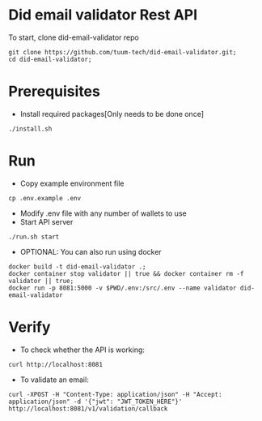 # Did email validator Rest API

To start, clone did-email-validator repo
```
git clone https://github.com/tuum-tech/did-email-validator.git;
cd did-email-validator;
```

# Prerequisites
- Install required packages[Only needs to be done once]
```
./install.sh
```

# Run
- Copy example environment file
```
cp .env.example .env
```
- Modify .env file with any number of wallets to use
- Start API server
```
./run.sh start
```
- OPTIONAL: You can also run using docker
```
docker build -t did-email-validator .; 
docker container stop validator || true && docker container rm -f validator || true; 
docker run -p 8081:5000 -v $PWD/.env:/src/.env --name validator did-email-validator
```

# Verify
- To check whether the API is working:
```
curl http://localhost:8081
```
- To validate an email:
```
curl -XPOST -H "Content-Type: application/json" -H "Accept: application/json" -d '{"jwt": "JWT_TOKEN_HERE"}' http://localhost:8081/v1/validation/callback
```

